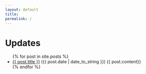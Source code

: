 ```yaml
---
layout: default
title: 
permalink: /
---
```

# Updates
<ul>
  {% for post in site.posts %}
    <li> 
      <a href="{{ post.url }}">{{ post.title }}</a>
      <span class="date">({{ post.date | date_to_string }})</span> 
      {{ post.content}}
    </li>
  {% endfor %}
</ul>
